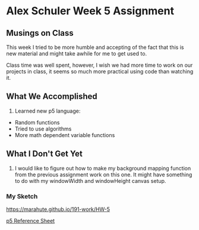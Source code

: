 # Alex Schuler Week 5 Assignment

## Musings on Class
  This week I tried to be more humble and accepting of the fact that this is new material and might take awhile for me to get used to.

  Class time was well spent, however, I wish we had more time to work on our projects in class, it seems so much more practical using code than watching it.

## What We Accomplished

1. Learned new p5 language:
* Random functions
* Tried to use algorithms
* More math dependent variable functions

## What I Don't Get Yet

1. I would like to figure out how to make my background mapping function from the previous assignment work on this one. It might have something to do with my windowWidth and windowHeight canvas setup.

### My Sketch
https://marahute.github.io/191-work/HW-5

[p5 Reference Sheet](https://p5js.org/reference/)
